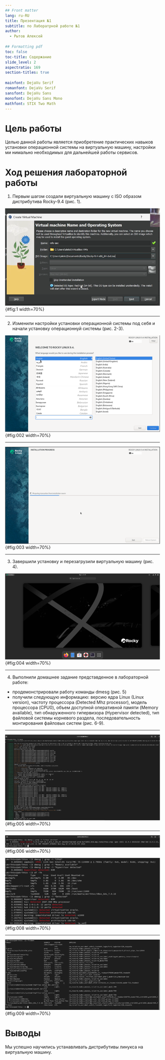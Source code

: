 ```yaml
---
## Front matter
lang: ru-RU
title: Презентация №1 
subtitle: по Лаборатрной работе №1 
author:
  - Рытов Алексей

## Formatting pdf
toc: false
toc-title: Содержание
slide_level: 2
aspectratio: 169
section-titles: true

mainfont: DejaVu Serif
romanfont: DejaVu Serif
sansfont: DejaVu Sans
monofont: DejaVu Sans Mono
mathfont: STIX Two Math
---
```


# Цель работы

Целью данной работы является приобретение практических навыков
установки операционной системы на виртуальную машину, настройки ми
нимально необходимых для дальнейшей работы сервисов.

# Ход решения лабораторной работы

1. Первым шагом создали виртуальную машину с ISO образом дистрибутива Rocky-9.4 (рис. 1).

![Создание виртуальной машины](image/1.png){#fig:1 width=70%}

---

2. Изменили настройки установки операционной системы под себя и начали установку операционнуй системы (рис. 2-3).

![Изменение настроек установки](image/2.png){#fig:002 width=70%}

---

![Процесс установки](image/3.png){#fig:003 width=70%}

---

3. Завершили установку и перезагрузили виртуальную машину (рис. 4).

![Рабочий стол](image/4.png){#fig:004 width=70%}

---

4. Выполнили домашнее задание представденное в лабораторной работе:
- продемонстрировали работу команды dmesg (рис. 5)
- получили следующую информацию: версию ядра Linux (Linux version),
частоту процессора (Detected Mhz processor), модель процессора (CPU0),
объем доступной оперативной памяти (Memory available), тип обнаруженного гипервизора (Hypervisor detected), тип файловой системы корневого раздела, последовательность монтирования файловых систем (рис. 6-9).

---

![Демонстрация работы команды dmesg](image/5.png){#fig:005 width=70%}

---

![Версия ядра](image/6.png){#fig:006 width=70%}

![Модель процессора, объем доступной оперативной памяти, тип обнаруженного гипервизора, тип файловой системы корневого раздела](image/8.png){#fig:008 width=70%}

---

![Последовательность монтирования файловых систем](image/9.png){#fig:009 width=70%}

# Выводы

Мы успешно научились устанавливать дистрибутивы линукса на виртуальную машину.